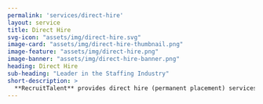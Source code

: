 ```yaml
---
permalink: 'services/direct-hire'
layout: service
title: Direct Hire
svg-icon: "assets/img/direct-hire.svg"
image-card: "assets/img/direct-hire-thumbnail.png"
image-feature: "assets/img/direct-hire.png"
image-banner: "assets/img/direct-hire-banner.png"
heading: Direct Hire
sub-heading: "Leader in the Staffing Industry"
short-description: >
  **RecruitTalent** provides direct hire (permanent placement) services and recruits employees on behalf of its clients to fill permanent positions for technology, general, or hard-to-find skill sets across a wide breadth of job categories and geographies..
---
```

